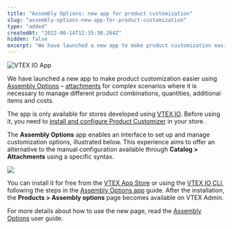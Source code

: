 ```yaml
---
title: "Assembly Options: new app for product customization"
slug: "assembly-options-new-app-for-product-customization"
type: "added"
createdAt: "2022-06-14T12:35:30.264Z"
hidden: false
excerpt: "We have launched a new app to make product customization easier using [Assembly Options](https://help.vtex.com/en/tutorial/assembly-options--5x5FhNr4f5RUGDEGWzV1nH) – [attachments](https://help.vtex.com/en/tutorial/what-is-an-attachment--aGICk0RVbqKg6GYmQcWUm) for complex scenarios where it is necessary to manage different product combinations, quantities, additional items and costs."
---
```


![VTEX IO App](https://cdn.jsdelivr.net/gh/vtexdocs/dev-portal-content@main/images/assembly-options-new-app-for-product-customization-0.png)

We have launched a new app to make product customization easier using [Assembly Options](https://help.vtex.com/en/tutorial/assembly-options--5x5FhNr4f5RUGDEGWzV1nH) – [attachments](https://help.vtex.com/en/tutorial/what-is-an-attachment--aGICk0RVbqKg6GYmQcWUm) for complex scenarios where it is necessary to manage different product combinations, quantities, additional items and costs.

The app is only available for stores developed using [VTEX IO](https://vtex.com/us-en/store-framework/). Before using it, you need to [install and configure Product Customizer](https://developers.vtex.com/vtex-developer-docs/docs/vtex-product-customizer) in your store.

The **Assembly Options** app enables an interface to set up and manage customization options, illustrated below. This experience aims to offer an alternative to the manual configuration available through **Catalog > Attachments** using a specific syntax.

![](https://cdn.jsdelivr.net/gh/vtexdocs/dev-portal-content@main/images/assembly-options-new-app-for-product-customization-1.PNG)

You can install it for free from the [VTEX App Store](https://apps.vtex.com/vtex-admin-assembly-options/p) or using the [VTEX IO CLI](https://developers.vtex.com/vtex-developer-docs/docs/vtex-io-documentation-vtex-io-cli-installation-and-command-reference), following the steps in the [Assembly Options app](https://developers.vtex.com/vtex-developer-docs/docs/assembly-options-app) guide. After the installation, the **Products > Assembly options** page becomes available on VTEX Admin.

For more details about how to use the new page, read the [Assembly Options](https://help.vtex.com/en/tutorial/assembly-options--5x5FhNr4f5RUGDEGWzV1nH) user guide.
